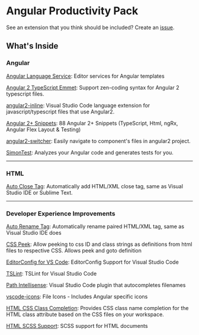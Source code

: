 # Angular Productivity Pack

See an extension that you think should be included? Create an [issue](https://github.com/devboosts/angular-productivity-pack/issues).

## What's Inside


### Angular
[Angular Language Service](https://marketplace.visualstudio.com/items?itemName=Angular.ng-template): Editor services for Angular templates

[Angular 2 TypeScript Emmet](https://marketplace.visualstudio.com/items?itemName=jakethashi.vscode-angular2-emmet): Support zen-coding syntax for Angular 2 typescript files.

[angular2-inline](https://marketplace.visualstudio.com/items?itemName=natewallace.angular2-inline): Visual Studio Code language extension for javascript/typescript files that use Angular2.

[Angular 2+ Snippets](https://marketplace.visualstudio.com/items?itemName=Mikael.Angular-BeastCode): 88 Angular 2+ Snippets (TypeScript, Html, ngRx, Angular Flex Layout & Testing)

[angular2-switcher](https://marketplace.visualstudio.com/items?itemName=infinity1207.angular2-switcher): Easily navigate to component's files in angular2 project.

[SimonTest](https://marketplace.visualstudio.com/items?itemName=SimonTest.simontest): Analyzes your Angular code and generates tests for you.
***
### HTML
[Auto Close Tag](https://marketplace.visualstudio.com/items?itemName=formulahendry.auto-close-tag): Automatically add HTML/XML close tag, same as Visual Studio IDE or Sublime Text.

***
### Developer Experience Improvements

[Auto Rename Tag](https://marketplace.visualstudio.com/items?itemName=formulahendry.auto-rename-tag): Automatically rename paired HTML/XML tag, same as Visual Studio IDE does

[CSS Peek](https://marketplace.visualstudio.com/items?itemName=pranaygp.vscode-css-peek): Allow peeking to css ID and class strings as definitions from html files to respective CSS. Allows peek and goto definition

[EditorConfig for VS Code](https://marketplace.visualstudio.com/items?itemName=EditorConfig.EditorConfig): EditorConfig Support for Visual Studio Code

[TSLint](https://marketplace.visualstudio.com/items?itemName=eg2.tslint): TSLint for Visual Studio Code

[Path Intellisense](https://marketplace.visualstudio.com/items?itemName=christian-kohler.path-intellisense): Visual Studio Code plugin that autocompletes filenames

[vscode-icons](https://marketplace.visualstudio.com/items?itemName=robertohuertasm.vscode-icons): File Icons - Includes Angular specific icons

[HTML CSS Class Completion](https://marketplace.visualstudio.com/items?itemName=Zignd.html-css-class-completion): Provides CSS class name completion for the HTML class attribute based on the CSS files on your workspace.

[HTML SCSS Support](https://marketplace.visualstudio.com/items?itemName=P-de-Jong.vscode-html-scss): SCSS support for HTML documents

